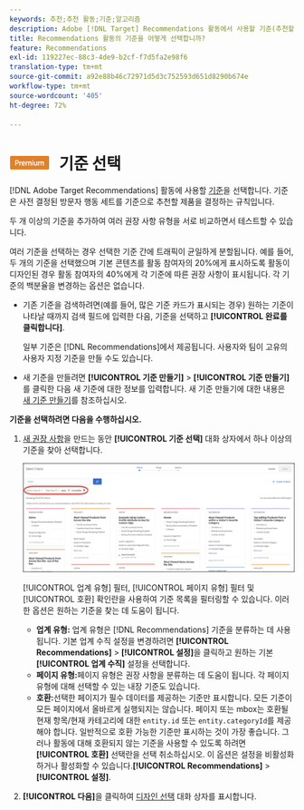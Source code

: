 ```yaml
---
keywords: 추천;추천 활동;기준;알고리즘
description: Adobe [!DNL Target] Recommendations 활동에서 사용할 기준(추천할 제품 또는 컨텐트를 결정하는 규칙)을 선택하는 방법에 대해 학습합니다.
title: Recommendations 활동의 기준을 어떻게 선택합니까?
feature: Recommendations
exl-id: 119227ec-88c3-4de9-b2cf-f7d5fa2e98f6
translation-type: tm+mt
source-git-commit: a92e88b46c72971d5d3c752593d651d8290b674e
workflow-type: tm+mt
source-wordcount: '405'
ht-degree: 72%

---
```


# ![PREMIUM](/help/assets/premium.png) 기준 선택

[!DNL Adobe Target Recommendations] 활동에 사용할 [기준](/help/c-recommendations/c-algorithms/algorithms.md)을 선택합니다. 기준은 사전 결정된 방문자 행동 세트를 기준으로 추천할 제품을 결정하는 규칙입니다.

두 개 이상의 기준을 추가하여 여러 권장 사항 유형을 서로 비교하면서 테스트할 수 있습니다.

여러 기준을 선택하는 경우 선택한 기준 간에 트래픽이 균일하게 분할됩니다. 예를 들어, 두 개의 기준을 선택했으며 기본 콘텐츠를 활동 참여자의 20%에게 표시하도록 활동이 디자인된 경우 활동 참여자의 40%에게 각 기준에 따른 권장 사항이 표시됩니다. 각 기준의 백분율을 변경하는 옵션은 없습니다.

* 기존 기준을 검색하려면(예를 들어, 많은 기준 카드가 표시되는 경우) 원하는 기준이 나타날 때까지 검색 필드에 입력한 다음, 기준을 선택하고 **[!UICONTROL 완료를 클릭합니다]**.

   일부 기준은 [!DNL Recommendations]에서 제공됩니다. 사용자와 팀이 고유의 사용자 지정 기준을 만들 수도 있습니다.

* 새 기준을 만들려면 **[!UICONTROL 기준 만들기]** > **[!UICONTROL 기준 만들기]**&#x200B;를 클릭한 다음 새 기준에 대한 정보를 입력합니다. 새 기준 만들기에 대한 내용은 [새 기준 만들기](/help/c-recommendations/c-algorithms/create-new-algorithm.md#task_8A9CB465F28D44899F69F38AD27352FE)를 참조하십시오.

**기준을 선택하려면 다음을 수행하십시오.**

1. [새 권장 사항](/help/c-recommendations/t-create-recs-activity/create-recs-activity.md#task_6874328773C64C44A73F0A130AD3F96F)을 만드는 동안 **[!UICONTROL 기준 선택]** 대화 상자에서 하나 이상의 기준을 찾아 선택합니다.

   ![기준 선택 대화 상자](/help/c-recommendations/t-create-recs-activity/assets/filters.png)

   [!UICONTROL 업계 유형] 필터, [!UICONTROL 페이지 유형] 필터 및 [!UICONTROL 호환] 확인란을 사용하여 기준 목록을 필터링할 수 있습니다. 이러한 옵션은 원하는 기준을 찾는 데 도움이 됩니다.

   * **업계 유형:** 업계 유형은 [!DNL Recommendations] 기준을 분류하는 데 사용됩니다. 기본 업계 수직 설정을 변경하려면 **[!UICONTROL Recommendations]** > **[!UICONTROL 설정]**&#x200B;을 클릭하고 원하는 기본 **[!UICONTROL 업계 수직]** 설정을 선택합니다.
   * **페이지 유형:**&#x200B;페이지 유형은 권장 사항을 분류하는 데 도움이 됩니다. 각 페이지 유형에 대해 선택할 수 있는 내장 기준도 있습니다.
   * **호환:**&#x200B;선택한 페이지가 필수 데이터를 제공하는 기준만 표시합니다. 모든 기준이 모든 페이지에서 올바르게 실행되지는 않습니다. 페이지 또는 mbox는 호환될 현재 항목/현재 카테고리에 대한 `entity.id` 또는 `entity.categoryId`를 제공해야 합니다. 일반적으로 호환 가능한 기준만 표시하는 것이 가장 좋습니다. 그러나 활동에 대해 호환되지 않는 기준을 사용할 수 있도록 하려면 **[!UICONTROL 호환]** 선택란을 선택 취소하십시오. 이 옵션은 설정을 비활성화하거나 활성화할 수 있습니다.**[!UICONTROL Recommendations]** > **[!UICONTROL 설정]**.

1. **[!UICONTROL 다음]**&#x200B;을 클릭하여 [디자인 선택](/help/c-recommendations/c-design-overview/design-overview.md) 대화 상자를 표시합니다.
